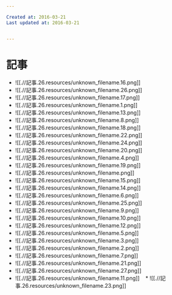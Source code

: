 ```yaml
---

Created at: 2016-03-21
Last updated at: 2016-03-21


---
```


# 記事


* ![[.//記事.26.resources/unknown_filename.16.png]]
* ![[.//記事.26.resources/unknown_filename.26.png]]
* ![[.//記事.26.resources/unknown_filename.17.png]]
* ![[.//記事.26.resources/unknown_filename.1.png]]
* ![[.//記事.26.resources/unknown_filename.13.png]]
* ![[.//記事.26.resources/unknown_filename.8.png]]
* ![[.//記事.26.resources/unknown_filename.18.png]]
* ![[.//記事.26.resources/unknown_filename.22.png]]
* ![[.//記事.26.resources/unknown_filename.24.png]]
* ![[.//記事.26.resources/unknown_filename.20.png]]
* ![[.//記事.26.resources/unknown_filename.4.png]]
* ![[.//記事.26.resources/unknown_filename.19.png]]
* ![[.//記事.26.resources/unknown_filename.png]]
* ![[.//記事.26.resources/unknown_filename.15.png]]
* ![[.//記事.26.resources/unknown_filename.14.png]]
* ![[.//記事.26.resources/unknown_filename.6.png]]
* ![[.//記事.26.resources/unknown_filename.25.png]]
* ![[.//記事.26.resources/unknown_filename.9.png]]
* ![[.//記事.26.resources/unknown_filename.10.png]]
* ![[.//記事.26.resources/unknown_filename.12.png]]
* ![[.//記事.26.resources/unknown_filename.5.png]]
* ![[.//記事.26.resources/unknown_filename.3.png]]
* ![[.//記事.26.resources/unknown_filename.2.png]]
* ![[.//記事.26.resources/unknown_filename.7.png]]
* ![[.//記事.26.resources/unknown_filename.21.png]]
* ![[.//記事.26.resources/unknown_filename.27.png]]
* ![[.//記事.26.resources/unknown_filename.11.png]]
   * ![[.//記事.26.resources/unknown_filename.23.png]]

